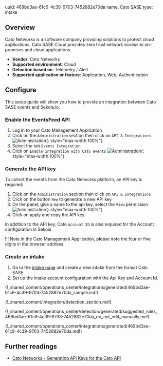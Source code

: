 uuid: 469bd3ae-61c9-4c39-9703-7452882e70da
name: Cato SASE
type: intake

## Overview

Cato Networks is a software company providing solutions to protect cloud applications. Cato SASE Cloud provides zero trust network access to on-premises and cloud applications.

- **Vendor**: Cato Networks
- **Supported environment**: Cloud
- **Detection based on**: Telemetry / Alert
- **Supported application or feature**: Application, Web, Authentication



## Configure

This setup guide will show you how to provide an integration between Cato SASE events and Sekoia.io.

### Enable the EventsFeed API

1. Log in to your Cato Management Application
2. Click on the `Administration` section then click on `API & Integrations`
    ![Administration](/assets/integration/cloud_and_saas/cato/administration.png){: style="max-width:100%"}
3. Select the tab `Events Integration`
4. Click on `Enable integration with Cato events`
    ![Administration](/assets/integration/cloud_and_saas/cato/enable_eventsfeed.png){: style="max-width:100%"}

### Generate the API key

To collect the events from the Cato Networks platform, an API key is required:

1. Click on the `Administration` section then click on `API & Integrations`
2. Click on the button `New` to generate a new API key
3. On the panel, give a name to the api key, select the `View` permission
    ![Administration](/assets/integration/cloud_and_saas/cato/panel.png){: style="max-width:100%"}
4. Click on apply and copy the API key

In addition to the API key, Cato `account ID` is also required for the Account configuration in Sekoia

!!! Note
     In the Cato Management Application, please note the four or five digits in the browser address.

### Create an intake

1. Go to the [intake page](https://app.sekoia.io/operations/intakes) and create a new intake from the format Cato SASE.
2. Set up the intake account configuration with the Api Key and Account Id.

{!_shared_content/operations_center/integrations/generated/469bd3ae-61c9-4c39-9703-7452882e70da_sample.md!}

{!_shared_content/integration/detection_section.md!}

{!_shared_content/operations_center/detection/generated/suggested_rules_469bd3ae-61c9-4c39-9703-7452882e70da_do_not_edit_manually.md!}

{!_shared_content/operations_center/integrations/generated/469bd3ae-61c9-4c39-9703-7452882e70da.md!}

## Further readings
- [Cato Networks - Generating API Keys for the Cato API](https://support.catonetworks.com/hc/en-us/articles/4413280536081-Generating-API-Keys-for-the-Cato-API)
